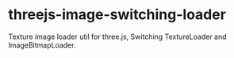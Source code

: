 # threejs-image-switching-loader
Texture image loader util for three.js, Switching TextureLoader and ImageBitmapLoader.

